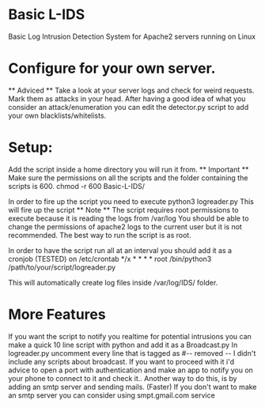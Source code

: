 # Basic L-IDS
 Basic Log Intrusion Detection System for Apache2 servers running on Linux

# Configure for your own server.
** Adviced **
Take a look at your server logs and check for weird requests. Mark them as attacks in your head.
After having a good idea of what you consider an attack/enumeration you can edit the detector.py script to add your own blacklists/whitelists.

# Setup:
Add the script inside a home directory you will run it from. 
** Important ** 
Make sure the permissions on all the scripts and the folder containing the scripts is 600. chmod -r 600 Basic-L-IDS/

In order to fire up the script you need to execute python3 logreader.py
This will fire up the script
** Note **
The script requires root permissions to execute because it is reading the logs from /var/log
You should be able to change the permissions of apache2 logs to the current user but it is not recommended.
The best way to run the script is as root.

In order to have the script run all at an interval you should add it as a cronjob (TESTED) on /etc/crontab
*/x * * * * root /bin/python3 /path/to/your/script/logreader.py

This will automatically create log files inside /var/log/IDS/ folder.

# More Features

If you want the script to notify you realtime for potential intrusions you can make a quick 10 line script with python and add it as a Broadcast.py
In logreader.py uncomment every line that is tagged as #-- removed --
I didn't include any scripts about broadcast. If you want to proceed with it i'd advice to open a port with authentication and make an app to notify you on your phone to connect to it and check it.. Another way to do this, is by adding an smtp server and sending mails. (Faster) 
If you don't want to make an smtp server you can consider using smpt.gmail.com service

